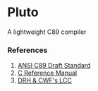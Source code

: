 # Pluto
A lightweight C89 compiler

### References
1. [ANSI C89 Draft Standard](https://www.yodaiken.com/wp-content/uploads/2021/05/ansi-iso-9899-1990-1.pdf)
2. [C Reference Manual](https://www.bell-labs.com/usr/dmr/www/cman.pdf)
3. [DRH & CWF's LCC](https://github.com/drh/lcc)

